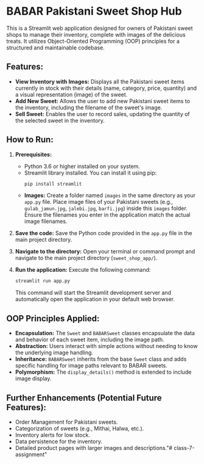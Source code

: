 # BABAR Pakistani Sweet Shop Hub

This is a Streamlit web application designed for owners of Pakistani sweet shops to manage their inventory, complete with images of the delicious treats. It utilizes Object-Oriented Programming (OOP) principles for a structured and maintainable codebase.

## Features:

* **View Inventory with Images:** Displays all the Pakistani sweet items currently in stock with their details (name, category, price, quantity) and a visual representation (image) of the sweet.
* **Add New Sweet:** Allows the user to add new Pakistani sweet items to the inventory, including the filename of the sweet's image.
* **Sell Sweet:** Enables the user to record sales, updating the quantity of the selected sweet in the inventory.

## How to Run:

1.  **Prerequisites:**
    * Python 3.6 or higher installed on your system.
    * Streamlit library installed. You can install it using pip:
        ```bash
        pip install streamlit
        ```
    * **Images:** Create a folder named `images` in the same directory as your `app.py` file. Place image files of your Pakistani sweets (e.g., `gulab_jamun.jpg`, `jalebi.jpg`, `barfi.jpg`) inside this `images` folder. Ensure the filenames you enter in the application match the actual image filenames.

2.  **Save the code:** Save the Python code provided in the `app.py` file in the main project directory.

3.  **Navigate to the directory:** Open your terminal or command prompt and navigate to the main project directory (`sweet_shop_app/`).

4.  **Run the application:** Execute the following command:
    ```bash
    streamlit run app.py
    ```

    This command will start the Streamlit development server and automatically open the application in your default web browser.

## OOP Principles Applied:

* **Encapsulation:** The `Sweet` and `BABARSweet` classes encapsulate the data and behavior of each sweet item, including the image path.
* **Abstraction:** Users interact with simple actions without needing to know the underlying image handling.
* **Inheritance:** `BABARSweet` inherits from the base `Sweet` class and adds specific handling for image paths relevant to BABAR sweets.
* **Polymorphism:** The `display_details()` method is extended to include image display.

## Further Enhancements (Potential Future Features):

* Order Management for Pakistani sweets.
* Categorization of sweets (e.g., Mithai, Halwa, etc.).
* Inventory alerts for low stock.
* Data persistence for the inventory.
* Detailed product pages with larger images and descriptions."# class-7-assignment" 
